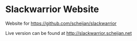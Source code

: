 # Slackwarrior Website

Website for https://github.com/scheijan/slackwarrior

Live version can be found at http://slackwarrior.scheijan.net
